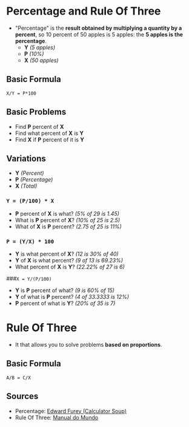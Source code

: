 # Percentage and Rule Of Three

+ "Percentage" is the **result obtained by multiplying a quantity by a percent**, so 10 percent of 50 apples is 5 apples: the **5 apples is the percentage**.
    + **Y** _(5 apples)_
    + **P** _(10%)_
    + **X** _(50 apples)_ 

## Basic Formula
```X/Y = P*100```

## Basic Problems
+ Find **P** percent of **X**
+ Find what percent of **X** is **Y**
+ Find **X** if **P** percent of it is **Y**


## Variations
+ **Y** _(Percent)_
+ **P** _(Percentage)_
+ **X** _(Total)_ 

### ```Y = (P/100) * X```
+ **P** percent of **X** is what? _(5% of 29 is 1.45)_
+ What is **P** percent of **X**? _(10% of 25 is 2.5)_
+ What of **X** is **P** percent? _(2.75 of 25 is 11%)_

### ```P = (Y/X) * 100```
+ **Y** is what percent of **X**? _(12 is 30% of 40)_
+ **Y** of **X** is what percent? _(9 of 13 is 69.23%)_
+ What percent of **X** is **Y**? _(22.22% of 27 is 6)_

###```X = Y/(P/100)```
+ **Y** is **P** percent of what? _(9 is 60% of 15)_
+ **Y** of what is **P** percent? _(4 of 33.3333 is 12%)_
+ **P** percent of what is **Y**? _(20% of 35 is 7)_


# Rule Of Three
+ It that allows you to solve problems **based on proportions**.

## Basic Formula
```A/B = C/X```

## Sources
+ Percentage: [Edward Furey (Calculator Soup)](https://www.calculatorsoup.com/calculators/math/percentage.php)
+ Rule Of Three: [Manual do Mundo](https://www.youtube.com/watch?v=ls6YLVn4_1o)